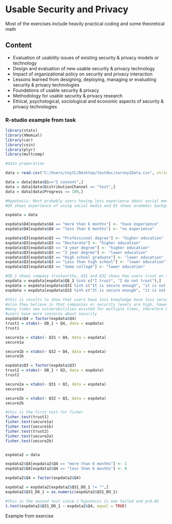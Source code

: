 # Usable Security and Privacy


Most of the exercises include heavily practical coding and some theoretical math


## Content

- Evaluation of usability issues of existing security & privacy models or technology
- Design and evaluation of new usable security & privacy technology
- Impact of organizational policy on security and privacy interaction
- Lessons learned from designing, deploying, managing or evaluating security & privacy technologies
- Foundations of usable security & privacy 
- Methodology for usable security & privacy research
- Ethical, psychological, sociological and economic aspects of security & privacy technologies


### R-studio example from task

```r
library(stats)
library(XNomial)
library(car)
library(coin)
library(plyr)
library(multcomp)

#data preperation

data = read.csv("C:/Users/cnytC/Desktop/testdoc/survey1Data.csv", stringsAsFactors = FALSE)

data = data[data$Q1=="I consent",]
data = data[data$DistributionChannel == "test",]
data = data[data$Progress == 100,]

#Hypotesis: Most probably users having less experience about social media have less concerns about security
#Q4 shows experience of using social media and Q3 shows academic background 

expdata = data

expdata$Q4[expdata$Q4 == "more than 6 months"] <- "have experience"
expdata$Q4[expdata$Q4 == "less than 6 months"] <- "no experience"

expdata$Q3[expdata$Q3 == "Professional degree"] <- "higher education"
expdata$Q3[expdata$Q3 == "Doctorate"] <- "higher education"
expdata$Q3[expdata$Q3 == "4 year degree"] <- "higher education"
expdata$Q3[expdata$Q3 == "2 year degree"] <- "lower education"
expdata$Q3[expdata$Q3 == "High school graduate"] <- "lower education"
expdata$Q3[expdata$Q3 == "Less than high school"] <- "lower education"
expdata$Q3[expdata$Q3 == "Some college"] <- "lower education"

#Q8_1 shows company trustworthy, Q31 and Q32 shows how users trust on security
expdata = expdata[expdata$Q8_1 %in% c("I trust", "I do not trust"),]
expdata = expdata[expdata$Q31 %in% c("It is secure enough", "it is not secure enough"),]
expdata = expdata[expdata$Q32 %in% c("It is secure enough", "it is not secure enough"),]

#this is results to show that users have less knowledge have less security concerns because they trust more on companies
#also they believe in that companies or security levels are high, however there are some security vulnerabilities that
#many times new vulnerabilities existed for multiple times, therefore having higher educational or using applications more
#users have more concerns about security
expdata$Q4 = factor(expdata$Q4)
trust1 = xtabs(~ Q8_1 + Q4, data = expdata)
trust1

secure1a = xtabs(~ Q31 + Q4, data = expdata)
secure1a

secure1b = xtabs(~ Q32 + Q4, data = expdata)
secure1b

expdata$Q3 = factor(expdata$Q3)
trust2 = xtabs(~ Q8_1 + Q3, data = expdata)
trust2

secure2a = xtabs(~ Q31 + Q3, data = expdata)
secure2a

secure2b = xtabs(~ Q32 + Q3, data = expdata)
secure2b

#this is the first test for fisher
fisher.test(trust1)
fisher.test(secure1a)
fisher.test(secure1b)
fisher.test(trust2)
fisher.test(secure2a)
fisher.test(secure2b)


expdata2 = data

expdata2$Q4[expdata2$Q4 == "more than 6 months"] <- 1
expdata2$Q4[expdata2$Q4 == "less than 6 months"] <- 0

expdata2$Q4 = factor(expdata2$Q4)

expdata2 = expdata2[expdata2$Q31_DO_1 != "",]
expdata2$Q31_DO_1 = as.numeric(expdata2$Q31_DO_1)

#this is the second test since i´hypotesis is one tailed and p>0.05
t.test(expdata2$Q31_DO_1 ~ expdata2$Q4, equal = TRUE)
```

Example from exercise

